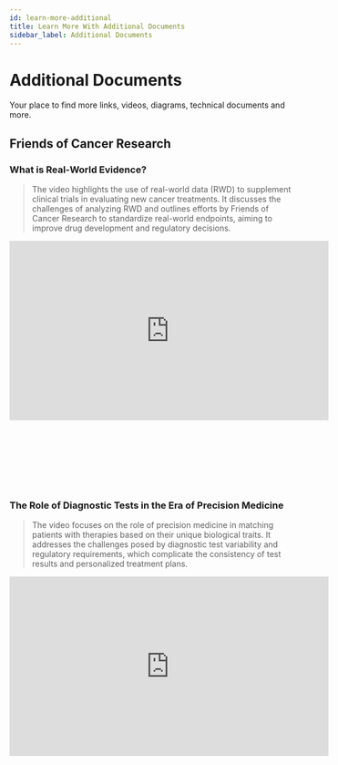 ```yaml
---
id: learn-more-additional
title: Learn More With Additional Documents
sidebar_label: Additional Documents
---
```



# Additional Documents
Your place to find more links, videos, diagrams, technical documents and more.


<!-- [Link to YouTube video](https://www.youtube.com/watch?v=V9UlV1RUPpU) -->

## Friends of Cancer Research

### What is Real-World Evidence?

> The video highlights the use of real-world data (RWD) to supplement clinical trials in evaluating new cancer treatments. It discusses the challenges of analyzing RWD and outlines efforts by Friends of Cancer Research to standardize real-world endpoints, aiming to improve drug development and regulatory decisions.

<iframe width="560" height="315" src="https://www.youtube.com/embed/0izOBTbflDQ" title="YouTube video player" frameborder="0" allow="accelerometer; autoplay; clipboard-write; encrypted-media; gyroscope; picture-in-picture" allowfullscreen></iframe>

<br></br>
<br></br>
<br></br>


### The Role of Diagnostic Tests in the Era of Precision Medicine

> The video focuses on the role of precision medicine in matching patients with therapies based on their unique biological traits. It addresses the challenges posed by diagnostic test variability and regulatory requirements, which complicate the consistency of test results and personalized treatment plans.

<iframe width="560" height="315" src="https://www.youtube.com/embed/lF57vDeogS8" title="YouTube video player" frameborder="0" allow="accelerometer; autoplay; clipboard-write; encrypted-media; gyroscope; picture-in-picture" allowfullscreen></iframe>

